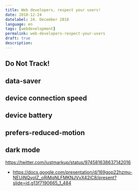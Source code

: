 ```yaml
---
title: Web developers, respect your users!
date: 2018-12-24
datelabel: 24. December 2018
language: en
tags: [webdevelopment]
permalink: web-developers-respect-your-users
draft: true
description:
---
```



## Do Not Track!

## data-saver

## device connection speed

## device battery

## prefers-reduced-motion

## dark mode


https://twitter.com/justmarkup/status/974581638637142016

- https://docs.google.com/presentation/d/169gop22hzmu-NEUiNQyoIZ_oRiMqNLFMKNJVvX42iC8/present?slide=id.g13f7190665_1_484
